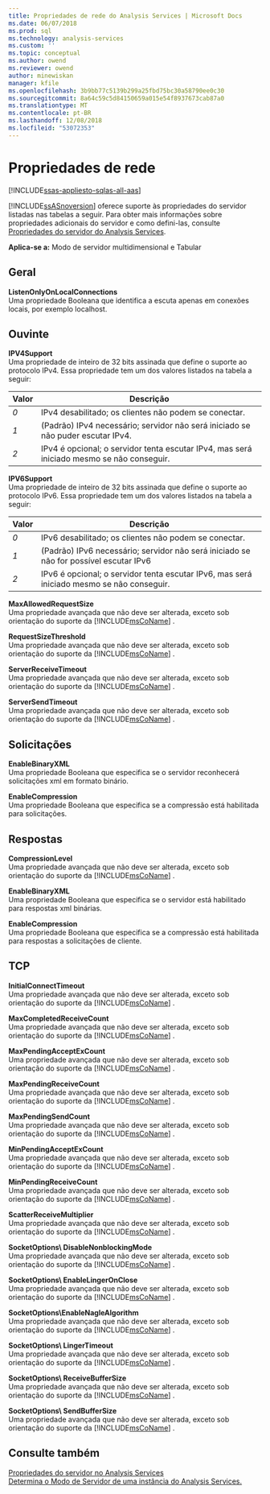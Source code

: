 ```yaml
---
title: Propriedades de rede do Analysis Services | Microsoft Docs
ms.date: 06/07/2018
ms.prod: sql
ms.technology: analysis-services
ms.custom: ''
ms.topic: conceptual
ms.author: owend
ms.reviewer: owend
author: minewiskan
manager: kfile
ms.openlocfilehash: 3b9bb77c5139b299a25fbd75bc30a58790ee0c30
ms.sourcegitcommit: 8a64c59c5d84150659a015e54f8937673cab87a0
ms.translationtype: MT
ms.contentlocale: pt-BR
ms.lasthandoff: 12/08/2018
ms.locfileid: "53072353"
---
```

# <a name="network-properties"></a>Propriedades de rede
[!INCLUDE[ssas-appliesto-sqlas-all-aas](../../includes/ssas-appliesto-sqlas-all-aas.md)]

  [!INCLUDE[ssASnoversion](../../includes/ssasnoversion-md.md)] oferece suporte às propriedades do servidor listadas nas tabelas a seguir. Para obter mais informações sobre propriedades adicionais do servidor e como defini-las, consulte [Propriedades do servidor do Analysis Services](../../analysis-services/server-properties/server-properties-in-analysis-services.md).  
  
 **Aplica-se a:** Modo de servidor multidimensional e Tabular  
  
## <a name="general"></a>Geral  
 **ListenOnlyOnLocalConnections**  
 Uma propriedade Booleana que identifica a escuta apenas em conexões locais, por exemplo localhost.  
  
## <a name="listener"></a>Ouvinte  
 **IPV4Support**  
 Uma propriedade de inteiro de 32 bits assinada que define o suporte ao protocolo IPv4. Essa propriedade tem um dos valores listados na tabela a seguir:  
  
|Valor|Descrição|  
|-----------|-----------------|  
|*0*|IPv4 desabilitado; os clientes não podem se conectar.|  
|*1*|(Padrão) IPv4 necessário; servidor não será iniciado se não puder escutar IPv4.|  
|*2*|IPv4 é opcional; o servidor tenta escutar IPv4, mas será iniciado mesmo se não conseguir.|  
  
 **IPV6Support**  
 Uma propriedade de inteiro de 32 bits assinada que define o suporte ao protocolo IPv6. Essa propriedade tem um dos valores listados na tabela a seguir:  
  
|Valor|Descrição|  
|-----------|-----------------|  
|*0*|IPv6 desabilitado; os clientes não podem se conectar.|  
|*1*|(Padrão) IPv6 necessário; servidor não será iniciado se não for possível escutar IPv6|  
|*2*|IPv6 é opcional; o servidor tenta escutar IPv6, mas será iniciado mesmo se não conseguir.|  
  
 **MaxAllowedRequestSize**  
 Uma propriedade avançada que não deve ser alterada, exceto sob orientação do suporte da [!INCLUDE[msCoName](../../includes/msconame-md.md)] .  
  
 **RequestSizeThreshold**  
 Uma propriedade avançada que não deve ser alterada, exceto sob orientação do suporte da [!INCLUDE[msCoName](../../includes/msconame-md.md)] .  
  
 **ServerReceiveTimeout**  
 Uma propriedade avançada que não deve ser alterada, exceto sob orientação do suporte da [!INCLUDE[msCoName](../../includes/msconame-md.md)] .  
  
 **ServerSendTimeout**  
 Uma propriedade avançada que não deve ser alterada, exceto sob orientação do suporte da [!INCLUDE[msCoName](../../includes/msconame-md.md)] .  
  
## <a name="requests"></a>Solicitações  
 **EnableBinaryXML**  
 Uma propriedade Booleana que especifica se o servidor reconhecerá solicitações xml em formato binário.  
  
 **EnableCompression**  
 Uma propriedade Booleana que especifica se a compressão está habilitada para solicitações.  
  
## <a name="responses"></a>Respostas  
 **CompressionLevel**  
 Uma propriedade avançada que não deve ser alterada, exceto sob orientação do suporte da [!INCLUDE[msCoName](../../includes/msconame-md.md)] .  
  
 **EnableBinaryXML**  
 Uma propriedade Booleana que especifica se o servidor está habilitado para respostas xml binárias.  
  
 **EnableCompression**  
 Uma propriedade Booleana que especifica se a compressão está habilitada para respostas a solicitações de cliente.  
  
## <a name="tcp"></a>TCP  
 **InitialConnectTimeout**  
 Uma propriedade avançada que não deve ser alterada, exceto sob orientação do suporte da [!INCLUDE[msCoName](../../includes/msconame-md.md)] .  
  
 **MaxCompletedReceiveCount**  
 Uma propriedade avançada que não deve ser alterada, exceto sob orientação do suporte da [!INCLUDE[msCoName](../../includes/msconame-md.md)] .  
  
 **MaxPendingAcceptExCount**  
 Uma propriedade avançada que não deve ser alterada, exceto sob orientação do suporte da [!INCLUDE[msCoName](../../includes/msconame-md.md)] .  
  
 **MaxPendingReceiveCount**  
 Uma propriedade avançada que não deve ser alterada, exceto sob orientação do suporte da [!INCLUDE[msCoName](../../includes/msconame-md.md)] .  
  
 **MaxPendingSendCount**  
 Uma propriedade avançada que não deve ser alterada, exceto sob orientação do suporte da [!INCLUDE[msCoName](../../includes/msconame-md.md)] .  
  
 **MinPendingAcceptExCount**  
 Uma propriedade avançada que não deve ser alterada, exceto sob orientação do suporte da [!INCLUDE[msCoName](../../includes/msconame-md.md)] .  
  
 **MinPendingReceiveCount**  
 Uma propriedade avançada que não deve ser alterada, exceto sob orientação do suporte da [!INCLUDE[msCoName](../../includes/msconame-md.md)] .  
  
 **ScatterReceiveMultiplier**  
 Uma propriedade avançada que não deve ser alterada, exceto sob orientação do suporte da [!INCLUDE[msCoName](../../includes/msconame-md.md)] .  
  
 **SocketOptions\ DisableNonblockingMode**  
 Uma propriedade avançada que não deve ser alterada, exceto sob orientação do suporte da [!INCLUDE[msCoName](../../includes/msconame-md.md)] .  
  
 **SocketOptions\ EnableLingerOnClose**  
 Uma propriedade avançada que não deve ser alterada, exceto sob orientação do suporte da [!INCLUDE[msCoName](../../includes/msconame-md.md)] .  
  
 **SocketOptions\EnableNagleAlgorithm**  
 Uma propriedade avançada que não deve ser alterada, exceto sob orientação do suporte da [!INCLUDE[msCoName](../../includes/msconame-md.md)] .  
  
 **SocketOptions\ LingerTimeout**  
 Uma propriedade avançada que não deve ser alterada, exceto sob orientação do suporte da [!INCLUDE[msCoName](../../includes/msconame-md.md)] .  
  
 **SocketOptions\ ReceiveBufferSize**  
 Uma propriedade avançada que não deve ser alterada, exceto sob orientação do suporte da [!INCLUDE[msCoName](../../includes/msconame-md.md)] .  
  
 **SocketOptions\ SendBufferSize**  
 Uma propriedade avançada que não deve ser alterada, exceto sob orientação do suporte da [!INCLUDE[msCoName](../../includes/msconame-md.md)] .  
  
## <a name="see-also"></a>Consulte também  
 [Propriedades do servidor no Analysis Services](../../analysis-services/server-properties/server-properties-in-analysis-services.md)   
 [Determina o Modo de Servidor de uma instância do Analysis Services.](../../analysis-services/instances/determine-the-server-mode-of-an-analysis-services-instance.md)  
  
  
